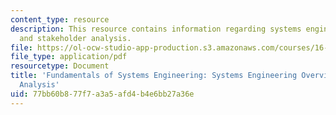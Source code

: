```yaml
---
content_type: resource
description: This resource contains information regarding systems engineering overview
  and stakeholder analysis.
file: https://ol-ocw-studio-app-production.s3.amazonaws.com/courses/16-842-fundamentals-of-systems-engineering-fall-2015/77bb60b877f7a3a5afd4b4e6bb27a36e_MIT16_842F15_Ses1SE_Ovr_vw.pdf
file_type: application/pdf
resourcetype: Document
title: 'Fundamentals of Systems Engineering: Systems Engineering Overview and Stakeholder
  Analysis'
uid: 77bb60b8-77f7-a3a5-afd4-b4e6bb27a36e
---
```

